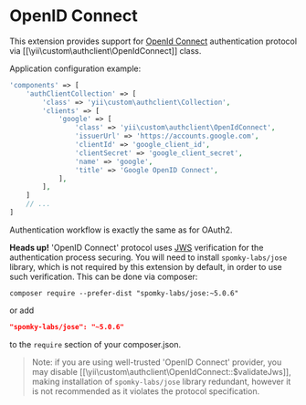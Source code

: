OpenID Connect
==============

This extension provides support for [OpenId Connect](http://openid.net/connect/) authentication protocol via
[[\yii\custom\authclient\OpenIdConnect]] class.

Application configuration example:

```php
'components' => [
    'authClientCollection' => [
        'class' => 'yii\custom\authclient\Collection',
        'clients' => [
            'google' => [
                'class' => 'yii\custom\authclient\OpenIdConnect',
                'issuerUrl' => 'https://accounts.google.com',
                'clientId' => 'google_client_id',
                'clientSecret' => 'google_client_secret',
                'name' => 'google',
                'title' => 'Google OpenID Connect',
            ],
        ],
    ]
    // ...
]
```

Authentication workflow is exactly the same as for OAuth2.

**Heads up!** 'OpenID Connect' protocol uses [JWS](http://tools.ietf.org/html/draft-ietf-jose-json-web-signature) verification
for the authentication process securing. You will need to install `spomky-labs/jose` library, which is not required by this
extension by default, in order to use such verification. This can be done via composer:

```
composer require --prefer-dist "spomky-labs/jose:~5.0.6"
```

or add

```json
"spomky-labs/jose": "~5.0.6"
```

to the `require` section of your composer.json.

> Note: if you are using well-trusted 'OpenID Connect' provider, you may disable [[\yii\custom\authclient\OpenIdConnect::$validateJws]],
  making installation of `spomky-labs/jose` library redundant, however it is not recommended as it violates the protocol specification.
